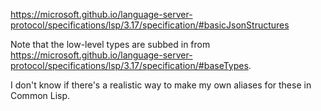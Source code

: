 https://microsoft.github.io/language-server-protocol/specifications/lsp/3.17/specification/#basicJsonStructures

Note that the low-level types are subbed in from
https://microsoft.github.io/language-server-protocol/specifications/lsp/3.17/specification/#baseTypes.

I don't know if there's a realistic way to make my own aliases for these in Common Lisp.
